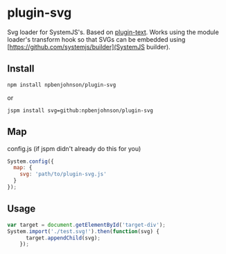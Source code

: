 # plugin-svg

Svg loader for SystemJS's. Based on [plugin-text](https://github.com/systemjs/plugin-text). Works using the module loader's transform hook so that SVGs can be embedded using [https://github.com/systemjs/builder](SystemJS builder).

Install
---
```
npm install npbenjohnson/plugin-svg
```
or
```
jspm install svg=github:npbenjohnson/plugin-svg
```
Map
---
config.js (if jspm didn't already do this for you)
```javascript
System.config({
  map: {
    svg: 'path/to/plugin-svg.js'
  }
});
```
Usage
---
```javascript
var target = document.getElementById('target-div');
System.import('./test.svg!').then(function(svg) {
      target.appendChild(svg);
    });
```